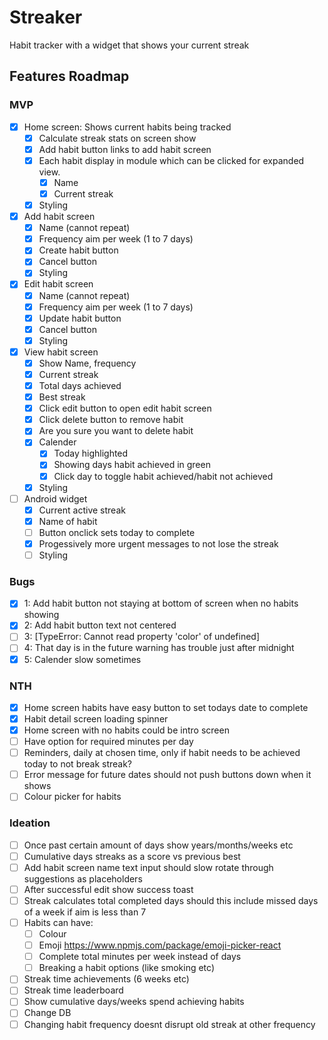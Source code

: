 # Streaker

Habit tracker with a widget that shows your current streak

## Features Roadmap

### MVP

- [x] Home screen: Shows current habits being tracked
  - [x] Calculate streak stats on screen show
  - [x] Add habit button links to add habit screen
  - [x] Each habit display in module which can be clicked for expanded view.
    - [x] Name
    - [x] Current streak
  - [x] Styling
- [x] Add habit screen
  - [x] Name (cannot repeat)
  - [x] Frequency aim per week (1 to 7 days)
  - [x] Create habit button
  - [x] Cancel button
  - [x] Styling
- [x] Edit habit screen
  - [x] Name (cannot repeat)
  - [x] Frequency aim per week (1 to 7 days)
  - [x] Update habit button
  - [x] Cancel button
  - [x] Styling
- [x] View habit screen
  - [x] Show Name, frequency
  - [x] Current streak
  - [x] Total days achieved
  - [x] Best streak
  - [x] Click edit button to open edit habit screen
  - [x] Click delete button to remove habit
  - [x] Are you sure you want to delete habit
  - [x] Calender
    - [x] Today highlighted
    - [x] Showing days habit achieved in green
    - [x] Click day to toggle habit achieved/habit not achieved
  - [x] Styling
- [ ] Android widget
  - [x] Current active streak
  - [x] Name of habit
  - [ ] Button onclick sets today to complete
  - [x] Progessively more urgent messages to not lose the streak
  - [ ] Styling

### Bugs

- [x] 1: Add habit button not staying at bottom of screen when no habits showing
- [x] 2: Add habit button text not centered
- [ ] 3: [TypeError: Cannot read property 'color' of undefined]
- [ ] 4: That day is in the future warning has trouble just after midnight
- [x] 5: Calender slow sometimes

### NTH

- [x] Home screen habits have easy button to set todays date to complete
- [x] Habit detail screen loading spinner
- [x] Home screen with no habits could be intro screen
- [ ] Have option for required minutes per day
- [ ] Reminders, daily at chosen time, only if habit needs to be achieved today to not break streak?
- [ ] Error message for future dates should not push buttons down when it shows
- [ ] Colour picker for habits

### Ideation

- [ ] Once past certain amount of days show years/months/weeks etc
- [ ] Cumulative days streaks as a score vs previous best
- [ ] Add habit screen name text input should slow rotate through suggestions as placeholders
- [ ] After successful edit show success toast
- [ ] Streak calculates total completed days should this include missed days of a week if aim is less than 7
- [ ] Habits can have:
  - [ ] Colour
  - [ ] Emoji https://www.npmjs.com/package/emoji-picker-react
  - [ ] Complete total minutes per week instead of days
  - [ ] Breaking a habit options (like smoking etc)
- [ ] Streak time achievements (6 weeks etc)
- [ ] Streak time leaderboard
- [ ] Show cumulative days/weeks spend achieving habits
- [ ] Change DB
- [ ] Changing habit frequency doesnt disrupt old streak at other frequency
